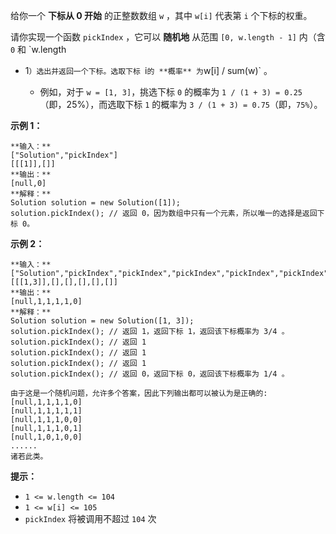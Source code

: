 给你一个 **下标从 0 开始** 的正整数数组 `w` ，其中 `w[i]` 代表第 `i` 个下标的权重。

请你实现一个函数 `pickIndex` ，它可以 **随机地** 从范围 `[0, w.length - 1]` 内（含 `0` 和 `w.length
- 1`）选出并返回一个下标。选取下标 `i` 的 **概率** 为 `w[i] / sum(w)` 。

  * 例如，对于 `w = [1, 3]`，挑选下标 `0` 的概率为 `1 / (1 + 3) = 0.25` （即，25%），而选取下标 `1` 的概率为 `3 / (1 + 3) = 0.75`（即，`75%`）。



**示例 1：**

    
    
    **输入：**
    ["Solution","pickIndex"]
    [[[1]],[]]
    **输出：**
    [null,0]
    **解释：**
    Solution solution = new Solution([1]);
    solution.pickIndex(); // 返回 0，因为数组中只有一个元素，所以唯一的选择是返回下标 0。

**示例 2：**

    
    
    **输入：**
    ["Solution","pickIndex","pickIndex","pickIndex","pickIndex","pickIndex"]
    [[[1,3]],[],[],[],[],[]]
    **输出：**
    [null,1,1,1,1,0]
    **解释：**
    Solution solution = new Solution([1, 3]);
    solution.pickIndex(); // 返回 1，返回下标 1，返回该下标概率为 3/4 。
    solution.pickIndex(); // 返回 1
    solution.pickIndex(); // 返回 1
    solution.pickIndex(); // 返回 1
    solution.pickIndex(); // 返回 0，返回下标 0，返回该下标概率为 1/4 。
    
    由于这是一个随机问题，允许多个答案，因此下列输出都可以被认为是正确的:
    [null,1,1,1,1,0]
    [null,1,1,1,1,1]
    [null,1,1,1,0,0]
    [null,1,1,1,0,1]
    [null,1,0,1,0,0]
    ......
    诸若此类。
    



**提示：**

  * `1 <= w.length <= 104`
  * `1 <= w[i] <= 105`
  * `pickIndex` 将被调用不超过 `104` 次

